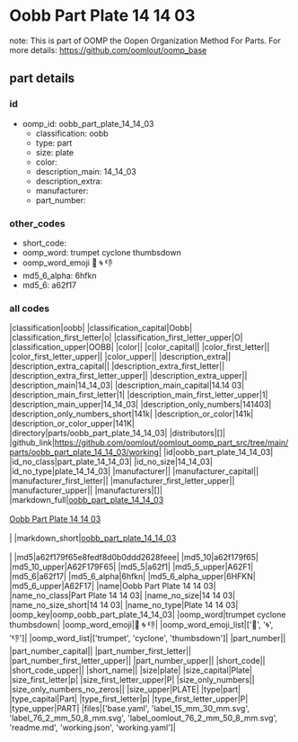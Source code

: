 # Oobb Part Plate 14 14 03  

note: This is part of OOMP the Oopen Organization Method For Parts. For more details: https://github.com/oomlout/oomp_base

##  part details





### id
* oomp_id: oobb_part_plate_14_14_03
  * classification: oobb
  * type: part
  * size: plate
  * color: 
  * description_main: 14_14_03
  * description_extra: 
  * manufacturer: 
  * part_number: 

### other_codes
* short_code: 
* oomp_word: trumpet cyclone thumbsdown
* oomp_word_emoji :trumpet: :cyclone: :thumbsdown:
* md5_6_alpha: 6hfkn
* md5_6: a62f17

### all codes 
|classification|oobb|
|classification_capital|Oobb|
|classification_first_letter|o|
|classification_first_letter_upper|O|
|classification_upper|OOBB|
|color||
|color_capital||
|color_first_letter||
|color_first_letter_upper||
|color_upper||
|description_extra||
|description_extra_capital||
|description_extra_first_letter||
|description_extra_first_letter_upper||
|description_extra_upper||
|description_main|14_14_03|
|description_main_capital|14.14 03|
|description_main_first_letter|1|
|description_main_first_letter_upper|1|
|description_main_upper|14_14_03|
|description_only_numbers|141403|
|description_only_numbers_short|141k|
|description_or_color|141k|
|description_or_color_upper|141K|
|directory|parts/oobb_part_plate_14_14_03|
|distributors|[]|
|github_link|https://github.com/oomlout/oomlout_oomp_part_src/tree/main/parts/oobb_part_plate_14_14_03/working|
|id|oobb_part_plate_14_14_03|
|id_no_class|part_plate_14_14_03|
|id_no_size|14_14_03|
|id_no_type|plate_14_14_03|
|manufacturer||
|manufacturer_capital||
|manufacturer_first_letter||
|manufacturer_first_letter_upper||
|manufacturer_upper||
|manufacturers|[]|
|markdown_full|[oobb_part_plate_14_14_03](https://github.com/oomlout/oomlout_oomp_part_src/tree/main/parts/oobb_part_plate_14_14_03/working)<br>[](https://github.com/oomlout/oomlout_oomp_part_src/tree/main/parts/oobb_part_plate_14_14_03/working)<br>[Oobb Part Plate 14 14 03](https://github.com/oomlout/oomlout_oomp_part_src/tree/main/parts/oobb_part_plate_14_14_03/working)<br><br>|
|markdown_short|[oobb_part_plate_14_14_03](https://github.com/oomlout/oomlout_oomp_part_src/tree/main/parts/oobb_part_plate_14_14_03/working)<br><br>|
|md5|a62f179f65e8fedf8d0b0ddd2628feee|
|md5_10|a62f179f65|
|md5_10_upper|A62F179F65|
|md5_5|a62f1|
|md5_5_upper|A62F1|
|md5_6|a62f17|
|md5_6_alpha|6hfkn|
|md5_6_alpha_upper|6HFKN|
|md5_6_upper|A62F17|
|name|Oobb Part Plate 14 14 03|
|name_no_class|Part Plate 14 14 03|
|name_no_size|14 14 03|
|name_no_size_short|14 14 03|
|name_no_type|Plate 14 14 03|
|oomp_key|oomp_oobb_part_plate_14_14_03|
|oomp_word|trumpet cyclone thumbsdown|
|oomp_word_emoji|:trumpet: :cyclone: :thumbsdown:|
|oomp_word_emoji_list|[':trumpet:', ':cyclone:', ':thumbsdown:']|
|oomp_word_list|['trumpet', 'cyclone', 'thumbsdown']|
|part_number||
|part_number_capital||
|part_number_first_letter||
|part_number_first_letter_upper||
|part_number_upper||
|short_code||
|short_code_upper||
|short_name||
|size|plate|
|size_capital|Plate|
|size_first_letter|p|
|size_first_letter_upper|P|
|size_only_numbers||
|size_only_numbers_no_zeros||
|size_upper|PLATE|
|type|part|
|type_capital|Part|
|type_first_letter|p|
|type_first_letter_upper|P|
|type_upper|PART|
|files|['base.yaml', 'label_15_mm_30_mm.svg', 'label_76_2_mm_50_8_mm.svg', 'label_oomlout_76_2_mm_50_8_mm.svg', 'readme.md', 'working.json', 'working.yaml']|
